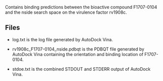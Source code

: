 Contains binding predictions between the bioactive compound F1707-0104 and the nside search space on the virulence factor rv1908c.

## Files

- log.txt is the log file generated by AutoDock Vina.

- rv1908c_F1707-0104_nside.pdbqt is the PDBQT file generated by AutoDock Vina containing the orientation and binding location of F1707-0104.

- stdoe.txt is the combined STDOUT and STDERR output of AutoDock Vina.

